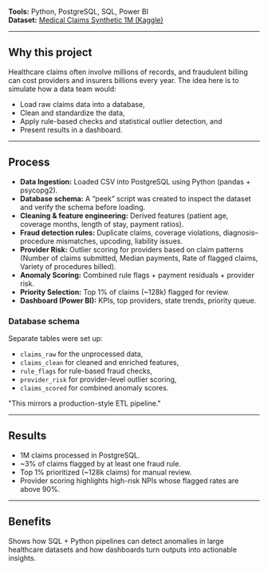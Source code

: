 **Tools:** Python, PostgreSQL, SQL, Power BI  
**Dataset:** [Medical Claims Synthetic 1M (Kaggle)](https://www.kaggle.com/datasets/drscarlat/medicalclaimssynthetic1m)  

---

## Why this project
Healthcare claims often involve millions of records, and fraudulent billing can cost providers and insurers billions every year. The idea here is to simulate how a data team would:  
- Load raw claims data into a database,  
- Clean and standardize the data,  
- Apply rule-based checks and statistical outlier detection, and  
- Present results in a dashboard.  

---

## Process
- **Data Ingestion:** Loaded CSV into PostgreSQL using Python (pandas + psycopg2).
- **Database schema:** A “peek” script was created to inspect the dataset and verify the schema before loading.
- **Cleaning & feature engineering:** Derived features (patient age, coverage months, length of stay, payment ratios).  
- **Fraud detection rules:** Duplicate claims, coverage violations, diagnosis–procedure mismatches, upcoding, liability issues.  
- **Provider Risk:** Outlier scoring for providers based on claim patterns (Number of claims submitted, Median payments, Rate of flagged claims, Variety of procedures billed).
- **Anomaly Scoring:** Combined rule flags + payment residuals + provider risk.  
- **Priority Selection:** Top 1% of claims (~128k) flagged for review.  
- **Dashboard (Power BI):** KPIs, top providers, state trends, priority queue.  


### Database schema
Separate tables were set up:
- `claims_raw` for the unprocessed data,  
- `claims_clean` for cleaned and enriched features,  
- `rule_flags` for rule-based fraud checks,  
- `provider_risk` for provider-level outlier scoring,  
- `claims_scored` for combined anomaly scores.  

"This mirrors a production-style ETL pipeline."

---

## Results
- 1M claims processed in PostgreSQL.  
- ~3% of claims flagged by at least one fraud rule.  
- Top 1% prioritized (~128k claims) for manual review.  
- Provider scoring highlights high-risk NPIs whose flagged rates are above 90%.

---

## Benefits
Shows how SQL + Python pipelines can detect anomalies in large healthcare datasets and how dashboards turn outputs into actionable insights.
